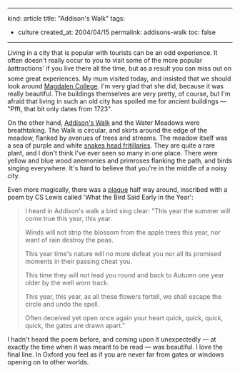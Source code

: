 -----
kind: article
title: "Addison's Walk"
tags:
- culture
created_at: 2004/04/15
permalink: addisons-walk
toc: false
-----

<p>Living in a city that is popular with tourists can be an odd experience. It often doesn't really occur to you to visit some of the more popular âattractions' if you live there all the time, but as a result you can miss out on some great experiences. My mum visited today, and insisted that we should look around <a href="http://www.magd.ox.ac.uk/" title="Magdalen College, Oxford">Magdalen College</a>. I'm very glad that she did, because it was really beautiful. The buildings themselves are very pretty, of course, but I'm afraid that living in such an old city has spoiled me for ancient buildings &mdash; "Pfft, that bit only dates from 1723".</p>

<p>On the other hand, <a href="http://www.magd.ox.ac.uk/history/gardens.shtml" title="History of Magdalen College Gardens">Addison's Walk</a> and the Water Meadows were breathtaking. The Walk is circular, and skirts around the edge of the meadow, flanked by avenues of trees and streams. The meadow itself was a sea of purple and white <a href="http://www.plantphotography.com/SnakesHeadFritillary1709.htm" title="Snakes Head Fritillary">snakes head fritillaries</a>. They are quite a rare plant, and I don't think I've ever seen so many in one place. There were yellow and blue wood anemonies and primroses flanking the path, and birds singing everywhere. It's hard to believe that you're in the middle of a noisy city.</p>

<p>Even more magically, there was a <a href="http://www.ox.ac.uk/gazette/1997-8/weekly/280598/news/story_3.htm" title="Memorial plaque unveiled">plaque</a> half way around, inscribed with a poem by CS Lewis called 'What the Bird Said Early in the Year':</p>

<blockquote>
 <p>I heard in Addison's walk a bird sing clear:
"This year the summer will come true this year, this year.

 Winds will not strip the blossom from the apple trees
 this year, nor want of rain destroy the peas.

 This year time's nature will no more defeat you
 nor all its promised moments in their passing cheat you.

 This time they will not lead you round and back
 to Autumn one year older by the well worn track.

 This year, this year, as all these flowers fortell,
 we shall escape the circle and undo the spell.

 Often deceived yet open once again your heart
 quick, quick, quick, quick, the gates are drawn apart."</p>
</blockquote>

<p>I hadn't heard the poem before, and coming upon it unexpectedly &mdash; at exactly the time when it was meant to be read &mdash; was beautiful. I love the final line. In Oxford you feel as if you are never far from gates or windows opening on to other worlds.</p>
